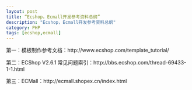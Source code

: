```yaml
---
layout: post
title: “Ecshop，Ecmall开发参考资料总纲”
description: "Ecshop，Ecmall开发参考资料总纲"  
category: PHP
tags: [ecshop,ecmall]
---
```

<p>
第一：模板制作参考文档：http://www.ecshop.com/template_tutorial/
</p>
<p>
第二：ECShop V2.6.1 常见问题索引：http://bbs.ecshop.com/thread-69433-1-1.html
</p>
<p>
第三：ECMall：http://ecmall.shopex.cn/index.html
</p>
